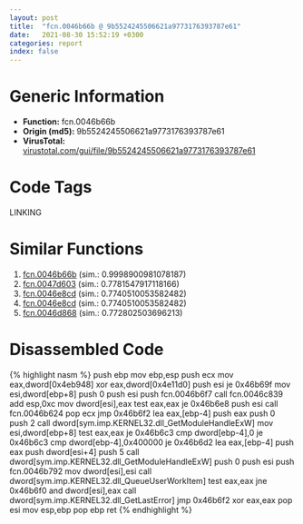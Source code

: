 ```yaml
---
layout: post
title:  "fcn.0046b66b @ 9b5524245506621a9773176393787e61"
date:   2021-08-30 15:52:19 +0300
categories: report
index: false
---
```


# Generic Information
- **Function:** fcn.0046b66b
- **Origin (md5):** 9b5524245506621a9773176393787e61
- **VirusTotal:** [virustotal.com/gui/file/9b5524245506621a9773176393787e61][virustotal_ref]

# Code Tags
<span class="tag" id="LINKING">LINKING</span>


# Similar Functions

1. [fcn.0046b66b][similar_1_ref] (sim.: 0.9998900981078187)
2. [fcn.0047d603][similar_2_ref] (sim.: 0.7781547917118166)
3. [fcn.0046e8cd][similar_3_ref] (sim.: 0.7740510053582482)
4. [fcn.0046e8cd][similar_4_ref] (sim.: 0.7740510053582482)
5. [fcn.0046d868][similar_5_ref] (sim.: 0.772802503696213)


# Disassembled Code

{% highlight nasm %}
push ebp
mov ebp,esp
push ecx
mov eax,dword[0x4eb948]
xor eax,dword[0x4e11d0]
push esi
je 0x46b69f
mov esi,dword[ebp+8]
push 0
push esi
push fcn.0046b6f7
call fcn.0046c839
add esp,0xc
mov dword[esi],eax
test eax,eax
je 0x46b6e8
push esi
call fcn.0046b624
pop ecx
jmp 0x46b6f2
lea eax,[ebp-4]
push eax
push 0
push 2
call dword[sym.imp.KERNEL32.dll_GetModuleHandleExW]
mov esi,dword[ebp+8]
test eax,eax
je 0x46b6c3
cmp dword[ebp-4],0
je 0x46b6c3
cmp dword[ebp-4],0x400000
je 0x46b6d2
lea eax,[ebp-4]
push eax
push dword[esi+4]
push 5
call dword[sym.imp.KERNEL32.dll_GetModuleHandleExW]
push 0
push esi
push fcn.0046b792
mov dword[esi],esi
call dword[sym.imp.KERNEL32.dll_QueueUserWorkItem]
test eax,eax
jne 0x46b6f0
and dword[esi],eax
call dword[sym.imp.KERNEL32.dll_GetLastError]
jmp 0x46b6f2
xor eax,eax
pop esi
mov esp,ebp
pop ebp
ret 
{% endhighlight %}


[similar_1_ref]: /report/fcn.0046b66b@27ac6b5c7fa1ad11790cdc733c25a701
[similar_2_ref]: /report/fcn.0047d603@ba63c5f75a2177720b184529dbf918cf
[similar_3_ref]: /report/fcn.0046e8cd@27ac6b5c7fa1ad11790cdc733c25a701
[similar_4_ref]: /report/fcn.0046e8cd@9b5524245506621a9773176393787e61
[similar_5_ref]: /report/fcn.0046d868@53687e619dcac7d709f306d061d8daeb
[virustotal_ref]: https://www.virustotal.com/gui/file/9b5524245506621a9773176393787e61